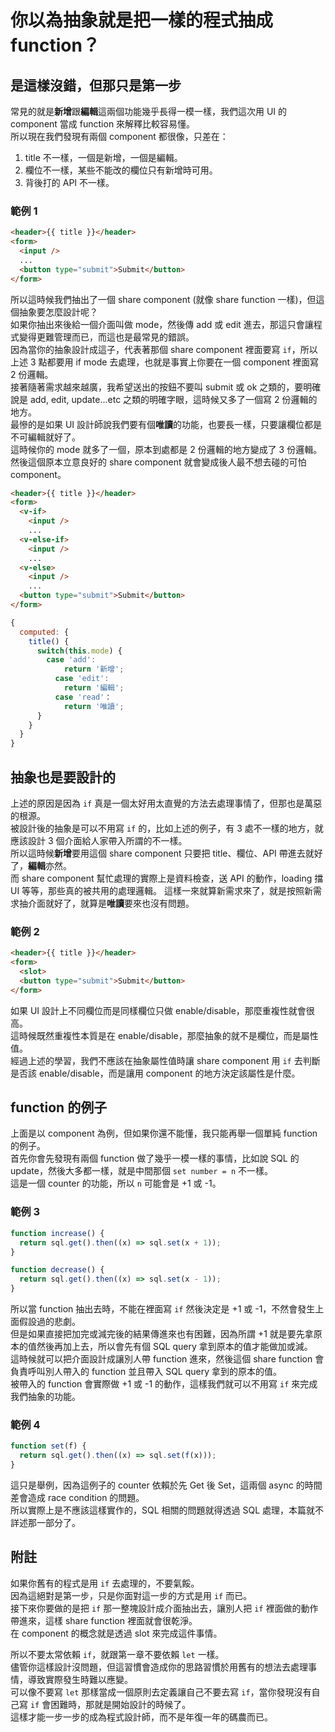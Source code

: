 # 你以為抽象就是把一樣的程式抽成 function？

## 是這樣沒錯，但那只是第一步

常見的就是**新增**跟**編輯**這兩個功能幾乎長得一模一樣，我們這次用 UI 的 component 當成 function 來解釋比較容易懂。  
所以現在我們發現有兩個 component 都很像，只差在：

1. title 不一樣，一個是新增，一個是編輯。
1. 欄位不一樣，某些不能改的欄位只有新增時可用。
1. 背後打的 API 不一樣。

### 範例 1

```html
<header>{{ title }}</header>
<form>
  <input />
  ...
  <button type="submit">Submit</button>
</form>
```

所以這時候我們抽出了一個 share component (就像 share function 一樣)，但這個抽象要怎麼設計呢？  
如果你抽出來後給一個介面叫做 mode，然後傳 add 或 edit 進去，那這只會讓程式變得更難管理而已，而這也是最常見的錯誤。  
因為當你的抽象設計成這子，代表著那個 share component 裡面要寫 `if`，所以上述 3 點都要用 if mode 去處理，也就是事實上你要在一個 component 裡面寫 2 份邏輯。  
接著隨著需求越來越廣，我希望送出的按鈕不要叫 submit 或 ok 之類的，要明確說是 add, edit, update...etc 之類的明確字眼，這時候又多了一個寫 2 份邏輯的地方。  
最慘的是如果 UI 設計師說我們要有個**唯讀**的功能，也要長一樣，只要讓欄位都是不可編輯就好了。  
這時候你的 mode 就多了一個，原本到處都是 2 份邏輯的地方變成了 3 份邏輯。  
然後這個原本立意良好的 share component 就會變成後人最不想去碰的可怕 component。

```html
<header>{{ title }}</header>
<form>
  <v-if>
    <input />
    ...
  <v-else-if>
    <input />
    ...
  <v-else>
    <input />
    ...
  <button type="submit">Submit</button>
</form>
```

```js
{
  computed: {
    title() {
      switch(this.mode) {
        case 'add':
            return '新增';
          case 'edit':
            return '編輯';
          case 'read'：
            return '唯讀';
      }
    }
  }
}
```

## 抽象也是要設計的

上述的原因是因為 `if` 真是一個太好用太直覺的方法去處理事情了，但那也是萬惡的根源。  
被設計後的抽象是可以不用寫 `if` 的，比如上述的例子，有 3 處不一樣的地方，就應該設計 3 個介面給人家帶入所謂的不一樣。  
所以這時候**新增**要用這個 share component 只要把 title、欄位、API 帶進去就好了，**編輯**亦然。  
而 share component 幫忙處理的實際上是資料檢查，送 API 的動作，loading 擋 UI 等等，那些真的被共用的處理邏輯。
這樣一來就算新需求來了，就是按照新需求抽介面就好了，就算是**唯讀**要來也沒有問題。

### 範例 2

```html
<header>{{ title }}</header>
<form>
  <slot>
  <button type="submit">Submit</button>
</form>
```

如果 UI 設計上不同欄位而是同樣欄位只做 enable/disable，那麼重複性就會很高。  
這時候既然重複性本質是在 enable/disable，那麼抽象的就不是欄位，而是屬性值。  
經過上述的學習，我們不應該在抽象屬性值時讓 share component 用 `if` 去判斷是否該 enable/disable，而是讓用 component 的地方決定該屬性是什麼。

## function 的例子

上面是以 component 為例，但如果你還不能懂，我只能再舉一個單純 function 的例子。  
首先你會先發現有兩個 function 做了幾乎一模一樣的事情，比如說 SQL 的 update，然後大多都一樣，就是中間那個 `set number = n` 不一樣。  
這是一個 counter 的功能，所以 `n` 可能會是 +1 或 -1。

### 範例 3

```js
function increase() {
  return sql.get().then((x) => sql.set(x + 1));
}

function decrease() {
  return sql.get().then((x) => sql.set(x - 1));
}
```

所以當 function 抽出去時，不能在裡面寫 `if` 然後決定是 +1 或 -1，不然會發生上面假設過的悲劇。  
但是如果直接把加完或減完後的結果傳進來也有困難，因為所謂 +1 就是要先拿原本的值然後再加上去，所以會先有個 SQL query 拿到原本的值才能做加或減。  
這時候就可以把介面設計成讓別人帶 function 進來，然後這個 share function 會負責呼叫別人帶入的 function 並且帶入 SQL query 拿到的原本的值。  
被帶入的 function 會實際做 +1 或 -1 的動作，這樣我們就可以不用寫 `if` 來完成我們抽象的功能。

### 範例 4

```js
function set(f) {
  return sql.get().then((x) => sql.set(f(x)));
}
```

這只是舉例，因為這例子的 counter 依賴於先 Get 後 Set，這兩個 async 的時間差會造成 race condition 的問題。  
所以實際上是不應該這樣實作的，SQL 相關的問題就得透過 SQL 處理，本篇就不詳述那一部分了。

## 附註

如果你舊有的程式是用 `if` 去處理的，不要氣餒。  
因為這絕對是第一步，只是你面對這一步的方式是用 `if` 而已。  
接下來你要做的是把 `if` 那一整塊設計成介面抽出去，讓別人把 `if` 裡面做的動作帶進來，這樣 share function 裡面就會很乾淨。  
在 component 的概念就是透過 slot 來完成這件事情。

所以不要太常依賴 `if`，就跟第一章不要依賴 `let` 一樣。  
儘管你這樣設計沒問題，但這習慣會造成你的思路習慣於用舊有的想法去處理事情，導致實際發生時難以應變。  
可以像不要寫 `let` 那樣當成一個原則去定義讓自己不要去寫 `if`，當你發現沒有自己寫 `if` 會困難時，那就是開始設計的時候了。  
這樣才能一步一步的成為程式設計師，而不是年復一年的碼農而已。
